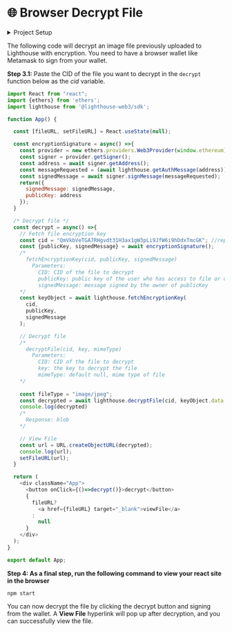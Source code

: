 # 🌐 Browser Decrypt File

<details>

<summary>Project Setup</summary>

To get started with file decryption, make sure you already have a file CID that you want to decrypt, or else follow the previous code example => "[Browser Encryption Upload](../../upload-encrypted-data/)"

**Step 1:** **Follow this** [**React documentation**](https://reactjs.org/docs/create-a-new-react-app.html) **and Create a new react app using the following command**&#x20;

```
npx create-react-app lighthouse-app
```

and go into the new repository using

```
cd lighthouse-app
```

**Step 2.1:** **Install the Lighthouse SDK**&#x20;

```
npm i @lighthouse-web3/sdk
```



</details>

The following code will decrypt an image file previously uploaded to Lighthouse with encryption. You need to have a browser wallet like Metamask to sign from your wallet.

**Step 3.1:** Paste the CID of the file you want to decrypt in the `decrypt` function below as the _cid_ variable.&#x20;

```javascript
import React from "react";
import {ethers} from 'ethers';
import lighthouse from '@lighthouse-web3/sdk';

function App() {

  const [fileURL, setFileURL] = React.useState(null);

  const encryptionSignature = async() =>{
    const provider = new ethers.providers.Web3Provider(window.ethereum);
    const signer = provider.getSigner();
    const address = await signer.getAddress();
    const messageRequested = (await lighthouse.getAuthMessage(address)).data.message;
    const signedMessage = await signer.signMessage(messageRequested);
    return({
      signedMessage: signedMessage,
      publicKey: address
    });
  }

  /* Decrypt file */
  const decrypt = async() =>{
    // Fetch file encryption key
    const cid = "QmVkbVeTGA7RHgvdt31H3ax1gW3pLi9JfW6i9hDdxTmcGK"; //replace with your IPFS CID
    const {publicKey, signedMessage} = await encryptionSignature();
    /*
      fetchEncryptionKey(cid, publicKey, signedMessage)
        Parameters:
          CID: CID of the file to decrypt
          publicKey: public key of the user who has access to file or owner
          signedMessage: message signed by the owner of publicKey
    */
    const keyObject = await lighthouse.fetchEncryptionKey(
      cid,
      publicKey,
      signedMessage
    );

    // Decrypt file
    /*
      decryptFile(cid, key, mimeType)
        Parameters:
          CID: CID of the file to decrypt
          key: the key to decrypt the file
          mimeType: default null, mime type of file
    */
   
    const fileType = "image/jpeg";
    const decrypted = await lighthouse.decryptFile(cid, keyObject.data.key, fileType);
    console.log(decrypted)
    /*
      Response: blob
    */

    // View File
    const url = URL.createObjectURL(decrypted);
    console.log(url);
    setFileURL(url);
  }

  return (
    <div className="App">
      <button onClick={()=>decrypt()}>decrypt</button>
      {
        fileURL?
          <a href={fileURL} target="_blank">viewFile</a>
        :
          null
      }
    </div>
  );
}

export default App;
```

**Step 4: As a final step, run the following command to view your react site in the browser**

```
npm start
```

You can now decrypt the file by clicking the decrypt button and signing from the wallet. A **View File** hyperlink will pop up after decryption, and you can successfully view the file.
